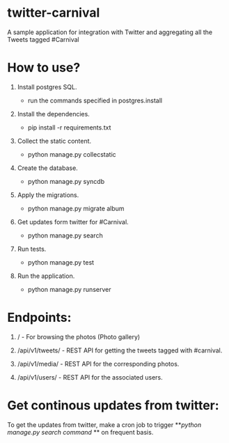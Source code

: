 twitter-carnival
================

A sample application for integration with Twitter and aggregating all the Tweets tagged #Carnival


How to use?
============
1. Install postgres SQL.
    * run the commands specified in postgres.install

2. Install the dependencies.
    * pip install -r requirements.txt

3. Collect the static content.
    * python manage.py collecstatic

4. Create the database.
    * python manage.py syncdb

5. Apply the migrations.
    * python manage.py migrate album
  
6. Get updates form twitter for #Carnival.
    * python manage.py search

7. Run tests.
    * python manage.py test

8. Run the application.
    * python manage.py runserver



Endpoints:
==============

1. / - For browsing the photos (Photo gallery)

2. /api/v1/tweets/ - REST API for getting the tweets tagged with #carnival.

3. /api/v1/media/  - REST API for the corresponding photos.

4. /api/v1/users/  - REST API for the associated users.



Get continous updates from twitter:
====================================

To get the updates from twitter, make a cron job to trigger **_python manage.py search command_ ** on frequent basis.
